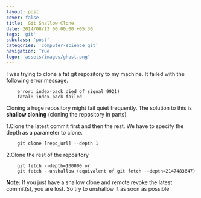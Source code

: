 ```yaml
---
layout: post
cover: false
title:  Git Shallow Clone
date: 2014/08/13 00:00:00 +05:30
tags: 'git'
subclass: 'post'
categories: 'computer-science git'
navigation: True
logo: 'assets/images/ghost.png'
---
```



I was trying to clone a fat git repository to my machine. It failed with the following error message.

```
    error: index-pack died of signal 9921)  
    fatal: index-pack failed
```

Cloning a huge repository might fail quiet frequently. The solution to this is **shallow cloning** (cloning the repository in parts)

1.Clone the latest commit first and then the rest. We have to specify the depth as a parameter to clone.

```
    git clone [repo_url] --depth 1
````

2.Clone the rest of the repository  

```
    git fetch --depth=100000 or
    git fetch --unshallow (equivalent of git fetch -–depth=2147483647)
```

**Note:** If you just have a shallow clone and remote revoke the latest commit(s), you are lost. So try to unshallow it as soon as possible
